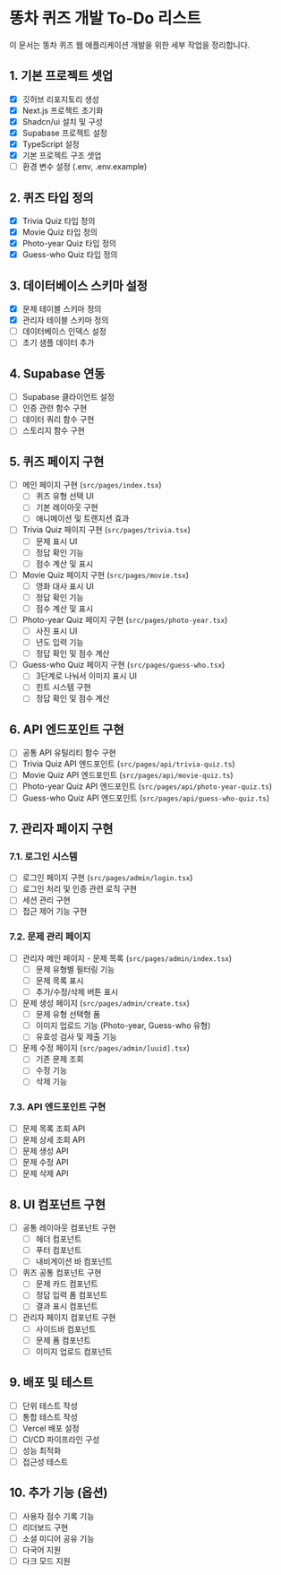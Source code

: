 # 똥차 퀴즈 개발 To-Do 리스트

이 문서는 똥차 퀴즈 웹 애플리케이션 개발을 위한 세부 작업을 정리합니다.

## 1. 기본 프로젝트 셋업
- [x] 깃허브 리포지토리 생성
- [x] Next.js 프로젝트 초기화
- [x] Shadcn/ui 설치 및 구성
- [x] Supabase 프로젝트 설정
- [x] TypeScript 설정
- [x] 기본 프로젝트 구조 셋업
- [ ] 환경 변수 설정 (.env, .env.example)

## 2. 퀴즈 타입 정의
- [x] Trivia Quiz 타입 정의
- [x] Movie Quiz 타입 정의
- [x] Photo-year Quiz 타입 정의
- [x] Guess-who Quiz 타입 정의

## 3. 데이터베이스 스키마 설정
- [x] 문제 테이블 스키마 정의
- [x] 관리자 테이블 스키마 정의
- [ ] 데이터베이스 인덱스 설정
- [ ] 초기 샘플 데이터 추가

## 4. Supabase 연동
- [ ] Supabase 클라이언트 설정
- [ ] 인증 관련 함수 구현
- [ ] 데이터 쿼리 함수 구현
- [ ] 스토리지 함수 구현

## 5. 퀴즈 페이지 구현
- [ ] 메인 페이지 구현 (`src/pages/index.tsx`)
  - [ ] 퀴즈 유형 선택 UI
  - [ ] 기본 레이아웃 구현
  - [ ] 애니메이션 및 트랜지션 효과

- [ ] Trivia Quiz 페이지 구현 (`src/pages/trivia.tsx`)
  - [ ] 문제 표시 UI
  - [ ] 정답 확인 기능
  - [ ] 점수 계산 및 표시
  
- [ ] Movie Quiz 페이지 구현 (`src/pages/movie.tsx`)
  - [ ] 영화 대사 표시 UI
  - [ ] 정답 확인 기능
  - [ ] 점수 계산 및 표시
  
- [ ] Photo-year Quiz 페이지 구현 (`src/pages/photo-year.tsx`)
  - [ ] 사진 표시 UI
  - [ ] 년도 입력 기능
  - [ ] 정답 확인 및 점수 계산
  
- [ ] Guess-who Quiz 페이지 구현 (`src/pages/guess-who.tsx`)
  - [ ] 3단계로 나눠서 이미지 표시 UI
  - [ ] 힌트 시스템 구현
  - [ ] 정답 확인 및 점수 계산

## 6. API 엔드포인트 구현
- [ ] 공통 API 유틸리티 함수 구현
- [ ] Trivia Quiz API 엔드포인트 (`src/pages/api/trivia-quiz.ts`)
- [ ] Movie Quiz API 엔드포인트 (`src/pages/api/movie-quiz.ts`)
- [ ] Photo-year Quiz API 엔드포인트 (`src/pages/api/photo-year-quiz.ts`)
- [ ] Guess-who Quiz API 엔드포인트 (`src/pages/api/guess-who-quiz.ts`)

## 7. 관리자 페이지 구현
### 7.1. 로그인 시스템
- [ ] 로그인 페이지 구현 (`src/pages/admin/login.tsx`)
- [ ] 로그인 처리 및 인증 관련 로직 구현
- [ ] 세션 관리 구현
- [ ] 접근 제어 기능 구현

### 7.2. 문제 관리 페이지
- [ ] 관리자 메인 페이지 - 문제 목록 (`src/pages/admin/index.tsx`)
  - [ ] 문제 유형별 필터링 기능
  - [ ] 문제 목록 표시
  - [ ] 추가/수정/삭제 버튼 표시

- [ ] 문제 생성 페이지 (`src/pages/admin/create.tsx`)
  - [ ] 문제 유형 선택형 폼
  - [ ] 이미지 업로드 기능 (Photo-year, Guess-who 유형)
  - [ ] 유효성 검사 및 제출 기능

- [ ] 문제 수정 페이지 (`src/pages/admin/[uuid].tsx`)
  - [ ] 기존 문제 조회
  - [ ] 수정 기능
  - [ ] 삭제 기능

### 7.3. API 엔드포인트 구현
- [ ] 문제 목록 조회 API
- [ ] 문제 상세 조회 API
- [ ] 문제 생성 API
- [ ] 문제 수정 API
- [ ] 문제 삭제 API

## 8. UI 컴포넌트 구현
- [ ] 공통 레이아웃 컴포넌트 구현
  - [ ] 헤더 컴포넌트
  - [ ] 푸터 컴포넌트
  - [ ] 내비게이션 바 컴포넌트
  
- [ ] 퀴즈 공통 컴포넌트 구현
  - [ ] 문제 카드 컴포넌트
  - [ ] 정답 입력 폼 컴포넌트
  - [ ] 결과 표시 컴포넌트
  
- [ ] 관리자 페이지 컴포넌트 구현
  - [ ] 사이드바 컴포넌트
  - [ ] 문제 폼 컴포넌트
  - [ ] 이미지 업로드 컴포넌트

## 9. 배포 및 테스트
- [ ] 단위 테스트 작성
- [ ] 통합 테스트 작성
- [ ] Vercel 배포 설정
- [ ] CI/CD 파이프라인 구성
- [ ] 성능 최적화
- [ ] 접근성 테스트

## 10. 추가 기능 (옵션)
- [ ] 사용자 점수 기록 기능
- [ ] 리더보드 구현
- [ ] 소셜 미디어 공유 기능
- [ ] 다국어 지원
- [ ] 다크 모드 지원
